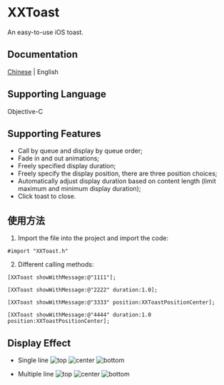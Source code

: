 # XXToast
An easy-to-use iOS toast.

## Documentation
[Chinese](https://github.com/vampire-locker/XXToast/blob/main/README.md) | English

## Supporting Language
Objective-C

## Supporting Features
- Call by queue and display by queue order;
- Fade in and out animations;
- Freely specified display duration;
- Freely specify the display position, there are three position choices;
- Automatically adjust display duration based on content length (limit maximum and minimum display duration);
- Click toast to close.

## 使用方法
1. Import the file into the project and import the code:
```
#import "XXToast.h"
```

2. Different calling methods:
```
[XXToast showWithMessage:@"1111"];

[XXToast showWithMessage:@"2222" duration:1.0];

[XXToast showWithMessage:@"3333" position:XXToastPositionCenter];

[XXToast showWithMessage:@"4444" duration:1.0 position:XXToastPositionCenter];
```

## Display Effect
- Single line
![top](https://github.com/vampire-locker/XXToast/blob/main/pic/top-single.png) ![center](https://github.com/vampire-locker/XXToast/blob/main/pic/center-single.png) ![bottom](https://github.com/vampire-locker/XXToast/blob/main/pic/bottom-single.png)

- Multiple line
![top](https://github.com/vampire-locker/XXToast/blob/main/pic/top-multiple.png) ![center](https://github.com/vampire-locker/XXToast/blob/main/pic/center-multiple.png) ![bottom](https://github.com/vampire-locker/XXToast/blob/main/pic/bottom-multiple.png)